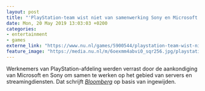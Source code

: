 ```yaml
---
layout: post
title: "'PlayStation-team wist niet van samenwerking Sony en Microsoft'"
date: Mon, 20 May 2019 13:03:03 +0200
categories: 
- entertainment 
- games 
externe_link: "https://www.nu.nl/games/5900544/playstation-team-wist-niet-van-samenwerking-sony-en-microsoft.html"
feature_image: "https://media.nu.nl/m/6oexmm4abvi0_sqr256.jpg/playstation-team-wist-niet-van-samenwerking-sony-en-microsoft.jpg"
---
```


Werknemers van PlayStation-afdeling werden verrast door de aankondiging van Microsoft en Sony om samen te werken op het gebied van servers en streamingdiensten. Dat schrijft <a href="https://www.bloomberg.com/news/articles/2019-05-19/sony-s-deal-with-microsoft-blindsided-its-own-playstation-team" target="_blank"><em>Bloomberg</em></a> op basis van ingewijden.
